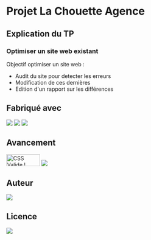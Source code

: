 # Projet La Chouette Agence 

## Explication du TP
### Optimiser un site web existant
Objectif optimiser un site web : 
 - Audit du site pour detecter les erreurs
 - Modification de ces dernières
 - Edition d'un rapport sur les différences
 

## Fabriqué avec 

<img src="https://img.shields.io/badge/css3%20-%231572B6.svg?&style=for-the-badge&logo=css3&logoColor=white"/>
<img src="https://img.shields.io/badge/html5%20-%23E34F26.svg?&style=for-the-badge&logo=html5&logoColor=white"/>
<img src="https://img.shields.io/badge/git%20-%23F05033.svg?&style=for-the-badge&logo=git&logoColor=white"/>

## Avancement

 <img style="border:0;width:88px;height:31px"
            src="https://jigsaw.w3.org/css-validator/images/vcss"
            alt="CSS Valide !" />
 <img src="https://img.shields.io/w3c-validation/default?targetUrl=https%3A%2F%2Fjonathanchosson.github.io%2FJonathanChosson_4_13112020%2F" />


## Auteur
<img src='https://img.shields.io/badge/Autor-Chosson Jonathan-blue' />

## Licence 
<img src='https://forthebadge.com/images/badges/open-source.svg' />
